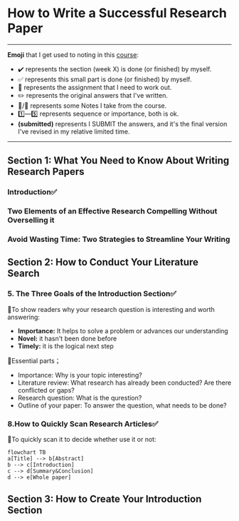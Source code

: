 # How to Write a Successful Research Paper

---

**Emoji** that I get used to noting in this [course](https://www.udemy.com/share/101Xu63@LGMWmpmkCYPC47r2h7X-rnsBojPWw18n9aFe9YZ-wvtSbjjyqJmtGCPTt-M6-Jgg9g==/):

- :heavy_check_mark: represents the section (week X) is done (or finished) by myself. 
- :white_check_mark: represents this small part is done (or finished) by myself.
- :red_circle: represents the assignment that I  need to work out.
- :pencil2: represents the original answers that I've written.
- :pushpin:/:memo: represents some Notes I take from the course.
- :one:—:five: represents sequence or importance, both is ok.
- **(submitted)** represents I  SUBMIT the answers, and it's the final version I've revised in my relative limited time.

---

## Section 1: What You Need to Know About Writing Research Papers

### Introduction:white_check_mark:

### Two Elements of an Effective Research Compelling Without Overselling it

### Avoid Wasting Time: Two Strategies to Streamline Your Writing

## Section 2: How to  Conduct Your Literature Search

### 5. The Three Goals of the Introduction Section:white_check_mark:

:memo:To show readers why your research question is interesting and worth answering:

- **Importance:** It helps to solve a problem or advances our understanding
- **Novel:** it hasn't been done before
- **Timely:** it is the logical next step 

:memo:Essential parts；

- Importance: Why is your topic interesting?
- Literature review: What research has already been conducted? Are there conflicted or gaps?
- Research question: What is the qurestion?
- Outline of your paper: To answer the question, what needs to be done?

### 8.How to Quickly Scan Research Articles:white_check_mark:

:memo:To quickly scan it to decide whether use it or not: 

```mermaid
flowchart TB
a[Title] --> b[Abstract]
b --> c[Introduction]
c --> d[Summary&Conclusion]
d --> e[Whole paper]
```



## Section 3: How to Create Your Introduction Section